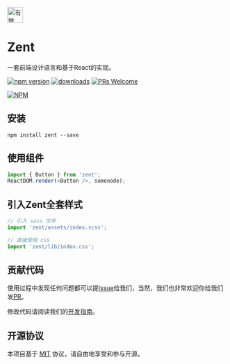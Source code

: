 <p>
	<a href="https://github.com/youzan/"><img alt="有赞logo" width="36px" src="https://img.yzcdn.cn/public_files/2017/02/09/e84aa8cbbf7852688c86218c1f3bbf17.png" alt="youzan" /></a>
</p>

# Zent

一套前端设计语言和基于React的实现。

[![npm version](https://img.shields.io/npm/v/zent.svg?style=flat)](https://www.npmjs.com/package/zent) [![downloads](https://img.shields.io/npm/dt/zent.svg)](https://www.npmjs.com/package/zent) [![PRs Welcome](https://img.shields.io/badge/PRs-welcome-brightgreen.svg)](CONTRIBUTING.md)

[![NPM](https://nodei.co/npm/zent.png?downloads=true&downloadRank=true)](https://nodei.co/npm/zent/)

## 安装

```shell
npm install zent --save
```

## 使用组件

```js
import { Button } from 'zent';
ReactDOM.render(<Button />, somenode);
```

## 引入Zent全套样式

```js
// 引入 sass 文件
import 'zent/assets/index.scss';

// 直接使用 css
import 'zent/lib/index.css';
```

## 贡献代码

使用过程中发现任何问题都可以提[Issue](https://github.com/youzan/zent/issues)给我们，当然，我们也非常欢迎你给我们发[PR](https://github.com/youzan/zent/pulls)。

修改代码请阅读我们的[开发指南](CONTRIBUTING.md)。

## 开源协议
本项目基于 [MIT](https://zh.wikipedia.org/wiki/MIT%E8%A8%B1%E5%8F%AF%E8%AD%89) 协议，请自由地享受和参与开源。
